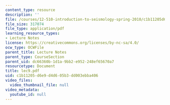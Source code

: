 ```yaml
---
content_type: resource
description: ''
file: /courses/12-510-introduction-to-seismology-spring-2010/c1b11205d6e9d4d605b3dd003ebba406_lec9.pdf
file_size: 317074
file_type: application/pdf
learning_resource_types:
- Lecture Notes
license: https://creativecommons.org/licenses/by-nc-sa/4.0/
ocw_type: OCWFile
parent_title: Lecture Notes
parent_type: CourseSection
parent_uid: dc66360b-1d1a-9bb2-e952-248ef65670a7
resourcetype: Document
title: lec9.pdf
uid: c1b11205-d6e9-d4d6-05b3-dd003ebba406
video_files:
  video_thumbnail_file: null
video_metadata:
  youtube_id: null
---
```

